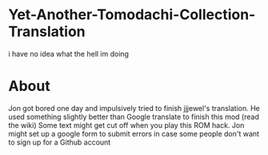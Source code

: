 # Yet-Another-Tomodachi-Collection-Translation
i have no idea what the hell im doing
# About
Jon got bored one day and impulsively tried to finish jjjewel's translation. He used something slightly better than Google translate to finish this mod (read the wiki)
Some text might get cut off when you play this ROM hack. Jon might set up a google form to submit errors in case some people don't want to sign up for a Github account
